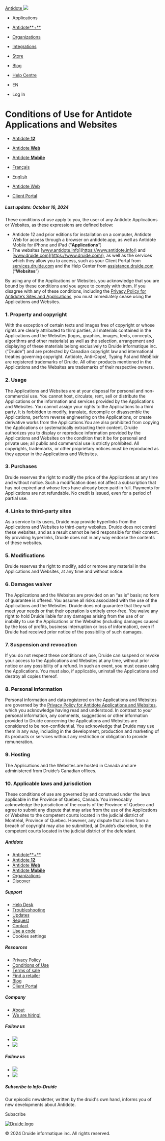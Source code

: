 [Antidote ![](/user/themes/antidote/images/logo-antidote-bleu.png)](https://www.antidote.info/en) 

* Applications
    
* [Antidote**+**](https://www.antidote.info/en/antidote-plus)
* [Organizations](https://www.antidote.info/en/organizations)
* [Integrations](https://www.antidote.info/en/integrations/compatibility)

* [Store](https://www.antidote.info/en/store)
* [Blog](https://www.antidote.info/en/blog)
* [Help Centre](https://www.antidote.info/en/help-centre)
* EN
    

* Log In
    

Conditions of Use for Antidote Applications and Websites
========================================================

* [Antidote **12**](https://www.antidote.info/en/antidote-12)
* [Antidote **Web**](https://www.antidote.info/en/antidote-web)
* [Antidote **Mobile**](https://www.antidote.info/en/antidote-mobile)

* [Français](https://www.antidote.info/fr/conditions-utilisation)
* [English](https://www.antidote.info/en/conditions-utilisation)

* [Antidote Web](https://www.antidote.info/r/services.druide.com/connexion/externe?app=aw&langueDefaut=en)
* [Client Portal](https://www.antidote.info/r/services.druide.com?contexte=code_antidote&langueDefaut=en)

##### Last update: October 16, 2024

These conditions of use apply to you, the user of any Antidote Applications or Websites, as these expressions are defined below:

* Antidote 12 and prior editions for installation on a computer, Antidote Web for access through a browser on antidote.app, as well as Antidote Mobile for iPhone and iPad (“**Applications**”)
* The websites [www.antidote.info](https://www.antidote.info/) and [www.druide.com](https://www.druide.com/), as well as the services which they allow you to access, such as your Client Portal from [services.druide.com](https://www.antidote.info/en/r/services.druide.com?langueDefaut=en) and the Help Center from [assistance.druide.com](https://assistance.druide.com/) (“**Websites**”)

By using any of the Applications or Websites, you acknowledge that you are bound by these conditions and you agree to comply with them. If you disagree with any of these conditions, including the [Privacy Policy for Antidote’s Sites and Applications](https://www.antidote.info/en/privacy-policy), you must immediately cease using the Applications and Websites.

### 1\. Property and copyright

With the exception of certain texts and images free of copyright or whose rights are clearly attributed to third parties, all materials contained in the Applications and the Websites (logos, graphics, images, texts, concepts, algorithms and other materials) as well as the selection, arrangement and displaying of these materials belong exclusively to Druide informatique inc. (“Druide”) and are protected by Canadian copyright law and international treaties governing copyright. Antidote, Anti-Oops!, Typing Pal and WebElixir are registered trademarks of Druide. All other products mentioned in the Applications and the Websites are trademarks of their respective owners.

### 2\. Usage

The Applications and Websites are at your disposal for personal and non-commercial use. You cannot host, circulate, rent, sell or distribute the Applications or the information and services provided by the Applications and Websites. You cannot assign your rights to the Applications to a third party. It is forbidden to modify, translate, decompile or disassemble the Applications, perform reverse engineering on the Applications, or create derivative works from the Applications.You are also prohibited from copying the Applications or systematically extracting their content. Druide authorizes you to display or reproduce information provided by the Applications and Websites on the condition that it be for personal and private use; all public and commercial use is strictly prohibited. All copyrights, trademarks, or other proprietary notices must be reproduced as they appear in the Applications and Websites.

### 3\. Purchases

Druide reserves the right to modify the price of the Applications at any time and without notice. Such a modification does not affect a subscription that has not expired and whose fees have already been paid in full. Payments for Applications are not refundable. No credit is issued, even for a period of partial use.

### 4\. Links to third-party sites

As a service to its users, Druide may provide hyperlinks from the Applications and Websites to third-party websites. Druide does not control these websites, and as a result cannot be held responsible for their content. By providing hyperlinks, Druide does not in any way endorse the contents of these websites.

### 5\. Modifications

Druide reserves the right to modify, add or remove any material in the Applications and Websites, at any time and without notice.

### 6\. Damages waiver

The Applications and the Websites are provided on an “as is” basis; no form of guarantee is offered. You assume all risks associated with the use of the Applications and the Websites. Druide does not guarantee that they will meet your needs or that their operation is entirely error-free. You waive any right to hold Druide liable for any damages arising from the use of or inability to use the Applications or the Websites (including damages caused by the loss of profits, business interruption or loss of information), even if Druide had received prior notice of the possibility of such damages.

### 7\. Suspension and revocation

If you do not respect these conditions of use, Druide can suspend or revoke your access to the Applications and Websites at any time, without prior notice or any possibility of a refund. In such an event, you must cease using the Applications. You must also, if applicable, uninstall the Applications and destroy all copies thereof.

### 8\. Personal information

Personal information and data registered on the Applications and Websites are governed by the [Privacy Policy for Antidote Applications and Websites](https://www.antidote.info/en/privacy-policy), which you acknowledge having read and understood. In contrast to your personal information, any comments, suggestions or other information provided to Druide concerning the Applications and Websites are considered to be non-confidential. You acknowledge that Druide may use them in any way, including in the development, production and marketing of its products or services without any restriction or obligation to provide remuneration.

### 9\. Hosting

The Applications and the Websites are hosted in Canada and are administered from Druide’s Canadian offices.

### 10\. Applicable laws and jurisdiction

These conditions of use are governed by and construed under the laws applicable in the Province of Quebec, Canada. You irrevocably acknowledge the jurisdiction of the courts of the Province of Quebec and agree to submit any dispute that may arise from the use of the Applications or Websites to the competent courts located in the judicial district of Montréal, Province of Quebec. However, any dispute that arises from a breach of copyright may also be submitted, at Druide’s discretion, to the competent courts located in the judicial district of the defendant.

##### Antidote

* [Antidote**+**](https://www.antidote.info/en/antidote-plus)
* [Antidote **12**](https://www.antidote.info/en/antidote-12)
* [Antidote **Web**](https://www.antidote.info/en/antidote-web)
* [Antidote **Mobile**](https://www.antidote.info/en/antidote-mobile)
* [Organizations](https://www.antidote.info/en/organizations)
* [Discover](https://www.antidote.info/en/discover)

##### Support

* [Help Desk](https://www.antidote.info/en/help-centre)
* [Troubleshooting](https://www.antidote.info/en/help-centre/troubleshooting)
* [Updates](https://www.antidote.info/en/help-centre/updates)
* [Request](https://www.antidote.info/en/help-centre/requete)
* [Contact](https://www.antidote.info/en/contact)
* [Use a code](https://www.antidote.info/en/codes)
* Cookies settings

##### Resources

* [Privacy Policy](https://www.antidote.info/en/privacy-policy)
* [Conditions of Use](https://www.antidote.info/en/conditions-use)
* [Terms of sale](https://www.antidote.info/en/terms-of-sale)
* [Find a retailer](https://www.antidote.info/en/retailers)
* [Blog](https://www.antidote.info/en/blog)
* [Client Portal](https://www.antidote.info/r/services.druide.com?contexte=code_antidote&langueDefaut=en)

##### Company

* [About](https://www.druide.com/en/profil)
* [We are hiring!](https://www.druide.com/en/carrieres)

##### Follow us

* [![](/user/themes/antidote/images/pied-page/icone-facebook-pied-page-normal.svg)](https://www.facebook.com/app.antidote.en/)
* [![](/user/themes/antidote/images/pied-page/icone-rss-pied-page-normal.svg)](https://www.antidote.info/en/blog.rss)

##### Follow us

* [![](/user/themes/antidote/images/pied-page/icone-facebook-pied-page-normal.svg)](https://www.facebook.com/app.antidote.en/)
* [![](/user/themes/antidote/images/pied-page/icone-rss-pied-page-normal.svg)](https://www.antidote.info/en/blog.rss)

##### Subscribe to Info-Druide

Our episodic newsletter, written by the druid's own hand, informs you of new developments about Antidote.  

 Subscribe

[![Druide logo](/user/themes/antidote/images/logo-druide.svg)](https://www.druide.com/)

© 2024 Druide informatique inc. All rights reserved.